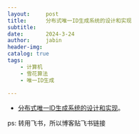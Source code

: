 ```yaml
---
layout:     post
title:      分布式唯一ID生成系统的设计和实现
subtitle:   
date:       2024-3-24
author:     jabin
header-img: 
catalog: true
tags:
    - 计算机
    - 雪花算法
    - 唯一ID生成
    
---
```


- [分布式唯一ID生成系统的设计和实现](https://renovwjw13.feishu.cn/docx/DyVkdRMSyol1Phx0UA2c5reVnrg)。 

ps: 转用飞书，所以博客贴飞书链接

